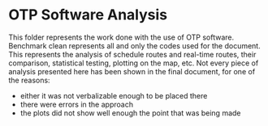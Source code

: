 # OTP Software Analysis

This folder represents the work done with the use of OTP software. Benchmark clean represents all and only the codes used for the document. This represents the analysis of schedule routes and real-time routes, their comparison, statistical testing, plotting on the map, etc. Not every piece of analysis presented here has been shown in the final document, for one of the reasons:

- either it was not verbalizable enough to be placed there
- there were errors in the approach
- the plots did not show well enough the point that was being made